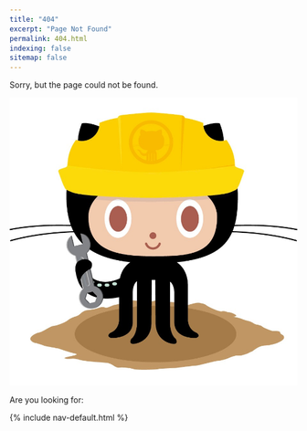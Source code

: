 ```yaml
---
title: "404"
excerpt: "Page Not Found"
permalink: 404.html
indexing: false
sitemap: false
---
```


Sorry, but the page could not be found.

![](https://github.com/captainhyperscaler/captainhyperscaler.github.io/blob/main/images/404.jpg)

Are you looking for:

{% include nav-default.html %}
